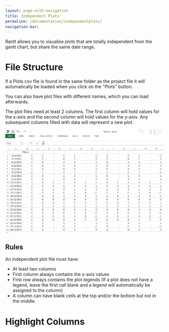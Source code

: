 ```yaml
---
layout: page-with-navigation
title: Independent Plots
permalink: /documentation/independentplots/
navigation-bar:
---
```


Rantt allows you to visualise plots that are totally independent from the gantt chart, but share the same date range.

File Structure
==============

If a Plots.csv file is found in the same folder as the project file it will automatically be loaded when you click on the "Plots" button.

You can also have plot files with different names, which you can load afterwards.

The plot files need at least 2 columns. The first column will hold values for the x-axis and the second column will hold values for the y-axis. Any subsequent columns filled with data will represent a new plot.

![Plot File](img/PlotFile.png)

Rules
------

An independent plot file must have:

- At least two columns
- First column always contains the x-axis values
- First row always contains the plot legends (If a plot does not have a legend, leave the first cell blank and a legend will automatically be assigned to the column)
- A column can have blank cells at the top and/or the bottom but not in the middle.


Highlight Columns
==================

